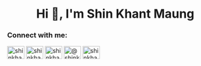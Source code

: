 <h1 align="center">Hi 👋, I'm Shin Khant Maung</h1>

<h3 align="left">Connect with me:</h3>
<p align="left">
<a href="https://twitter.com/shinkhantmaung4" target="blank"><img align="center" src="https://cdn.jsdelivr.net/npm/simple-icons@3.0.1/icons/twitter.svg" alt="shinkhantmaung4" height="30" width="40" /></a>
<a href="https://fb.com/shinkhant226" target="blank"><img align="center" src="https://cdn.jsdelivr.net/npm/simple-icons@3.0.1/icons/facebook.svg" alt="shinkhant226" height="30" width="40" /></a>
<a href="https://instagram.com/shinkhantmaung" target="blank"><img align="center" src="https://cdn.jsdelivr.net/npm/simple-icons@3.0.1/icons/instagram.svg" alt="shinkhantmaung" height="30" width="40" /></a>
<a href="https://medium.com/@shinkhantmaung" target="blank"><img align="center" src="https://cdn.jsdelivr.net/npm/simple-icons@3.0.1/icons/medium.svg" alt="@shinkhantmaung" height="30" width="40" /></a>
<a href="https://www.youtube.com/c/shinkhantmaung" target="blank"><img align="center" src="https://cdn.jsdelivr.net/npm/simple-icons@3.0.1/icons/youtube.svg" alt="shinkhantmaung" height="30" width="40" /></a>
</p>

